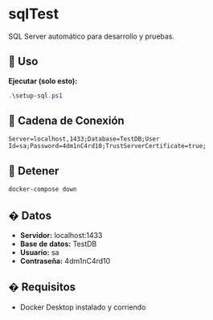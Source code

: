 # sqlTest

SQL Server automático para desarrollo y pruebas.

## 🚀 Uso

**Ejecutar (solo esto):**
```powershell
.\setup-sql.ps1
```

## 🔗 Cadena de Conexión

```
Server=localhost,1433;Database=TestDB;User Id=sa;Password=4dm1nC4rd10;TrustServerCertificate=true;
```

## 🛑 Detener

```powershell
docker-compose down
```

## � Datos

- **Servidor:** localhost:1433
- **Base de datos:** TestDB  
- **Usuario:** sa
- **Contraseña:** 4dm1nC4rd10

## � Requisitos

- Docker Desktop instalado y corriendo